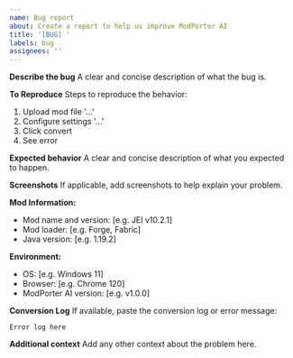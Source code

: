```yaml
---
name: Bug report
about: Create a report to help us improve ModPorter AI
title: '[BUG] '
labels: bug
assignees: ''
---
```


**Describe the bug**
A clear and concise description of what the bug is.

**To Reproduce**
Steps to reproduce the behavior:
1. Upload mod file '...'
2. Configure settings '...'
3. Click convert
4. See error

**Expected behavior**
A clear and concise description of what you expected to happen.

**Screenshots**
If applicable, add screenshots to help explain your problem.

**Mod Information:**
- Mod name and version: [e.g. JEI v10.2.1]
- Mod loader: [e.g. Forge, Fabric]
- Java version: [e.g. 1.19.2]

**Environment:**
- OS: [e.g. Windows 11]
- Browser: [e.g. Chrome 120]
- ModPorter AI version: [e.g. v1.0.0]

**Conversion Log**
If available, paste the conversion log or error message:
```
Error log here
```

**Additional context**
Add any other context about the problem here.